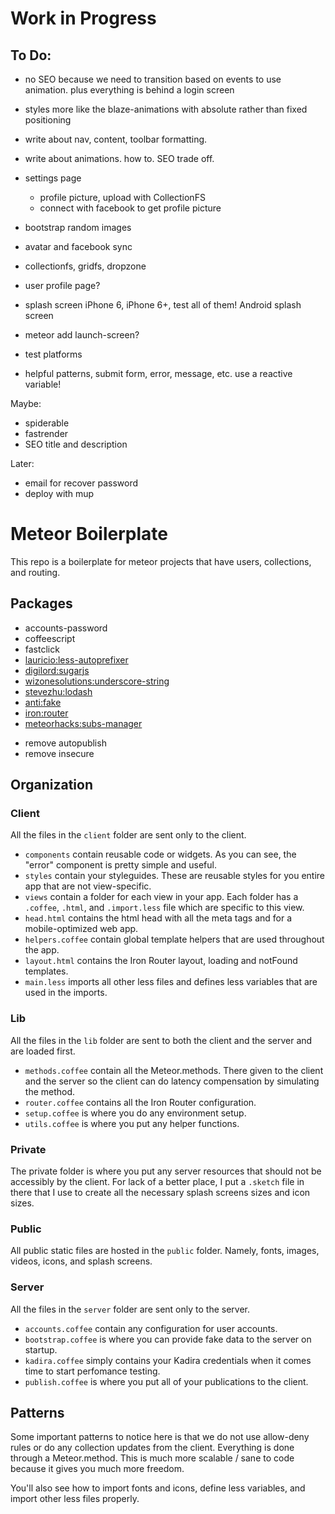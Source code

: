 # Work in Progress

## To Do:

- no SEO because we need to transition based on events to use animation. plus everything is behind a login screen

- styles more like the blaze-animations with absolute rather than fixed positioning

- write about nav, content, toolbar formatting.
- write about animations. how to. SEO trade off.



- settings page
  - profile picture, upload with CollectionFS
  - connect with facebook to get profile picture

- bootstrap random images
- avatar and facebook sync
- collectionfs, gridfs, dropzone
- user profile page?

- splash screen iPhone 6, iPhone 6+, test all of them! Android splash screen
- meteor add launch-screen?
- test platforms

- helpful patterns, submit form, error, message, etc. use a reactive variable!

Maybe:
- spiderable
- fastrender
- SEO title and description

Later:
- email for recover password
- deploy with mup

# Meteor Boilerplate

This repo is a boilerplate for meteor projects that have users, collections, and routing.

## Packages

- accounts-password
- coffeescript
- fastclick
- [lauricio:less-autoprefixer](https://github.com/lauricio/less-autoprefixer)
- [digilord:sugarjs](https://github.com/digilord/meteor-sugarjs.git)
- [wizonesolutions:underscore-string](https://github.com/wizonesolutions/meteor-underscore-string.git)
- [stevezhu:lodash](https://github.com/stevezhu/meteor-lodash.git)
- [anti:fake](https://github.com/anticoders/meteor-fake.git)
- [iron:router](https://github.com/eventedmind/iron-router)
- [meteorhacks:subs-manager](https://github.com/meteorhacks/subs-manager)

* remove autopublish
* remove insecure

## Organization

### Client

All the files in the `client` folder are sent only to the client.

- `components` contain reusable code or widgets. As you can see, the "error" component is pretty simple and useful.
- `styles` contain your styleguides. These are reusable styles for you entire app that are not view-specific.
- `views` contain a folder for each view in your app. Each folder has a `.coffee`, `.html`, and `.import.less` file which are specific to this view.
- `head.html` contains the html head with all the meta tags and for a mobile-optimized web app.
- `helpers.coffee` contain global template helpers that are used throughout the app.
- `layout.html` contains the Iron Router layout, loading and notFound templates.
- `main.less` imports all other less files and defines less variables that are used in the imports.

### Lib

All the files in the `lib` folder are sent to both the client and the server and are loaded first.

- `methods.coffee` contain all the Meteor.methods. There given to the client and the server so the client can do latency compensation by simulating the method.
- `router.coffee` contains all the Iron Router configuration.
- `setup.coffee` is where you do any environment setup.
- `utils.coffee` is where you put any helper functions.

### Private

The private folder is where you put any server resources that should not be accessibly by the client. For lack of a better place, I put a `.sketch` file in there that I use to create all the necessary splash screens sizes and icon sizes.

### Public

All public static files are hosted in the `public` folder. Namely, fonts, images, videos, icons, and splash screens.

### Server

All the files in the `server` folder are sent only to the server.

- `accounts.coffee` contain any configuration for user accounts.
- `bootstrap.coffee` is where you can provide fake data to the server on startup.
- `kadira.coffee` simply contains your Kadira credentials when it comes time to start perfomance testing.
- `publish.coffee` is where you put all of your publications to the client.

## Patterns

Some important patterns to notice here is that we do not use allow-deny rules or do any collection updates from the client. Everything is done through a Meteor.method. This is much more scalable / sane to code because it gives you much more freedom.

You'll also see how to import fonts and icons, define less variables, and import other less files properly.


